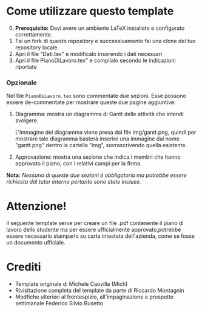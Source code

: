 # Come utilizzare questo template
0. **Prerequisito:** Devi avere un ambiente LaTeX installato e configurato correttamente.
1. Fai un fork di questo repository e successivamente fai una clone del tuo repository locale.
2. Apri il file "Dati.tex" e modificalo inserendo i dati necessari
3. Apri il file PianoDiLavoro.tex" e compilalo secondo le indicazioni riportate

### Opzionale
Nel file `PianoDiLavoro.tex` sono commentate due sezioni. Esse possono essere de-commentate per mostrare queste due pagine aggiuntive:

1. Diagramma: mostra un diagramma di Gantt delle attività che intendi svolgere.

   L'immagine del diagramma viene presa dal file img/gantt.png, quindi per mostrare tale diagramma basterà inserire una immagine dal nome "gantt.png" dentro la cartella
   "img", sovrascrivendo quella esistente.
2. Approvazione: mostra una sezione che indica i membri che hanno approvato il piano, con i relativi campi per la firma.

**Nota:** _Nessuna di queste due sezioni è obbligatoria ma potrebbe essere richiesta dal tutor interno pertanto sono state incluse._

# Attenzione!
Il seguente template serve per creare un file .pdf contenente il piano di lavoro dello studente ma per essere ufficialmente approvato,potrebbe essere necessario stamparlo su carta intestata dell'azienda, come se fosse un documento ufficiale.

# Crediti
- Template originale di Michele Caovilla (Mich)
- Rivisitazione completa del template da parte di Riccardo Montagnin
- Modfiche ulteriori al frontespizio, all'impaginazione e prospetto settimanale Federico Silvio Busetto
